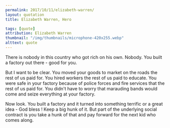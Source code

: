 ```yaml
---
permalink: 2017/10/11/elizabeth-warren/
layout: quotation
title: Elizabeth Warren, Hero

tags: [quote]
attribution: Elizabeth Warren
thumbnail: "/img/thumbnails/microphone-420x255.webp"
alttext: quote
---
```


There is nobody in this country who got rich on his own. Nobody.
You built a factory out there - good for you.

But I want to be clear. You moved your goods to market on the roads
the rest of us paid for. You hired workers the rest of us paid to
educate. You were safe in your factory because of police forces and
fire services that the rest of us paid for. You didn't have to worry
that marauding bands would come and seize everything at your factory.

Now look. You built a factory and it turned into something terrific or a great idea -
God bless ! Keep a big hunk of it. But part of the underlying social
contract is you take a hunk of that and pay forward for the next kid
who comes along.
